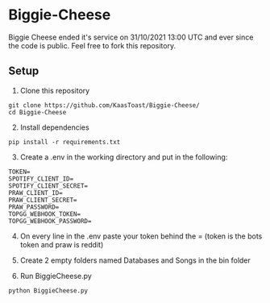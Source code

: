 # Biggie-Cheese
Biggie Cheese ended it's service on 31/10/2021 13:00 UTC and ever since the code is public. Feel free to fork this repository.

## Setup
1. Clone this repository
```
git clone https://github.com/KaasToast/Biggie-Cheese/
cd Biggie-Cheese
```
2. Install dependencies
```
pip install -r requirements.txt
```
3. Create a .env in the working directory and put in the following:
```
TOKEN=
SPOTIFY_CLIENT_ID=
SPOTIFY_CLIENT_SECRET=
PRAW_CLIENT_ID=
PRAW_CLIENT_SECRET=
PRAW_PASSWORD=
TOPGG_WEBHOOK_TOKEN=
TOPGG_WEBHOOK_PASSWORD=
```
4. On every line in the .env paste your token behind the = (token is the bots token and praw is reddit)

5. Create 2 empty folders named Databases and Songs in the bin folder

6. Run BiggieCheese.py
```
python BiggieCheese.py
```
